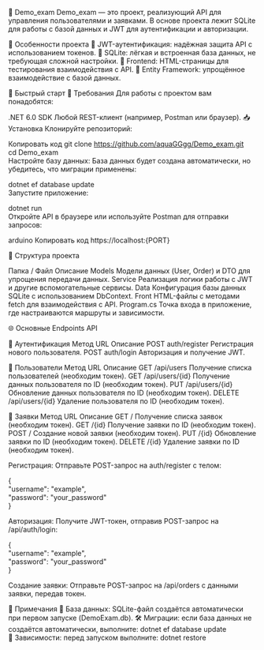 🌟 Demo_exam
Demo_exam — это проект, реализующий API для управления пользователями и заявками. В основе проекта лежит SQLite для работы с базой данных и JWT для аутентификации и авторизации.

📖 Особенности проекта
📌 JWT-аутентификация: надёжная защита API с использованием токенов.
📌 SQLite: лёгкая и встроенная база данных, не требующая сложной настройки.
📌 Frontend: HTML-страницы для тестирования взаимодействия с API.
📌 Entity Framework: упрощённое взаимодействие с базой данных.


🚀 Быстрый старт
🔧 Требования
Для работы с проектом вам понадобятся:

.NET 6.0 SDK
Любой REST-клиент (например, Postman или браузер).
📥 Установка
Клонируйте репозиторий:

Копировать код
git clone https://github.com/aquaGGgg/Demo_exam.git  
cd Demo_exam  
Настройте базу данных:
База данных будет создана автоматически, но убедитесь, что миграции применены:


dotnet ef database update  
Запустите приложение:


dotnet run  
Откройте API в браузере или используйте Postman для отправки запросов:

arduino
Копировать код
https://localhost:{PORT}


📂 Структура проекта


Папка / Файл	Описание
Models	Модели данных (User, Order) и DTO для упрощения передачи данных.
Service	Реализация логики работы с JWT и другие вспомогательные сервисы.
Data	Конфигурация базы данных SQLite с использованием DbContext.
Front	HTML-файлы с методами fetch для взаимодействия с API.
Program.cs	Точка входа в приложение, где настраиваются маршруты и зависимости.


🌐 Основные Endpoints API


🔑 Аутентификация
Метод	URL	Описание
POST	auth/register	Регистрация нового пользователя.
POST	auth/login	Авторизация и получение JWT.


👤 Пользователи
Метод	URL	Описание
GET	/api/users	Получение списка пользователей (необходим токен).
GET	/api/users/{id}	Получение данных пользователя по ID (необходим токен).
PUT	/api/users/{id}	Обновление данных пользователя по ID (необходим токен).
DELETE	/api/users/{id}	Удаление пользователя по ID (необходим токен).

📄 Заявки
Метод	URL	Описание
GET	/	Получение списка заявок (необходим токен).
GET	/{id}	Получение заявки по ID (необходим токен).
POST	/	Создание новой заявки (необходим токен).
PUT	/{id}	Обновление заявки по ID (необходим токен).
DELETE	/{id}	Удаление заявки по ID (необходим токен).

Регистрация:
Отправьте POST-запрос на auth/register с телом:


{  
    "username": "example",  
    "password": "your_password"  
}  


Авторизация:
Получите JWT-токен, отправив POST-запрос на /api/auth/login:

{  
    "username": "example",  
    "password": "your_password"  
}  

Создание заявки:
Отправьте POST-запрос на /api/orders с данными заявки, передав токен.

💾 Примечания
📂 База данных: SQLite-файл создаётся автоматически при первом запуске (DemoExam.db).
🛠 Миграции: если база данных не создаётся автоматически, выполните:
dotnet ef database update  
🧰 Зависимости: перед запуском выполните:
dotnet restore  
